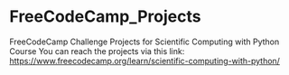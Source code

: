# FreeCodeCamp_Projects
FreeCodeCamp Challenge Projects for Scientific Computing with Python Course 
You can reach the projects via this link: https://www.freecodecamp.org/learn/scientific-computing-with-python/
